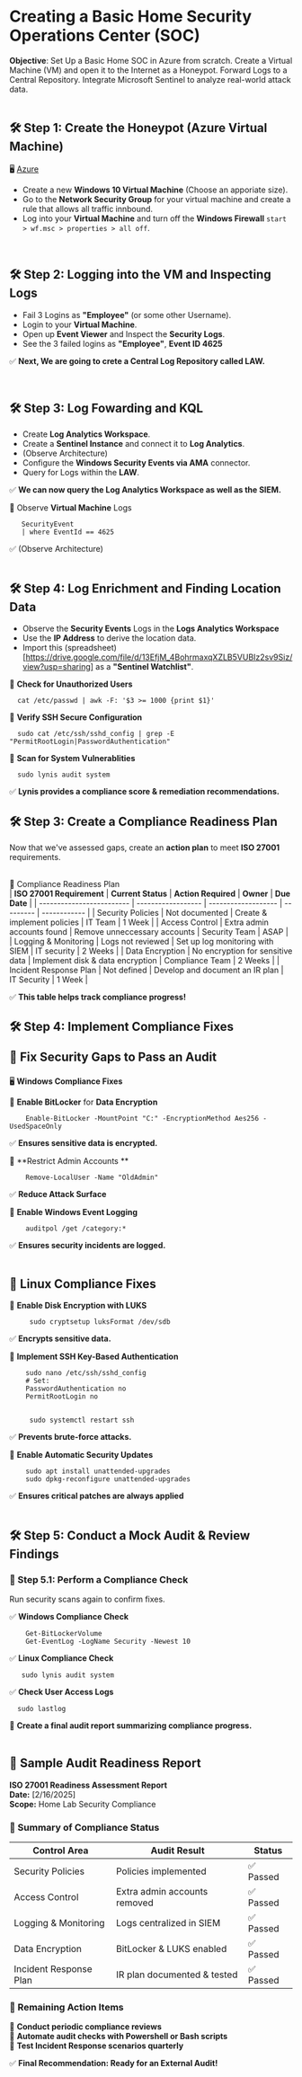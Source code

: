 <h1>Creating a Basic Home Security Operations Center (SOC)</h1>

 

**Objective**: Set Up a Basic Home SOC in Azure from scratch. Create a Virtual Machine (VM) and open it to the Internet as a Honeypot. Forward Logs to a Central Repository. Integrate Microsoft Sentinel to analyze real-world attack data.  
 <br/>


<h2>🛠 Step 1: Create the Honeypot (Azure Virtual Machine) </h2>  
  
🖥 [Azure](https://portal.azure.com)       
  
   - Create a new **Windows 10 Virtual Machine** (Choose an apporiate size).    
   - Go to the **Network Security Group** for your virtual machine and create a rule that allows all traffic innbound.  
   - Log into your **Virtual Machine** and turn off the **Windows Firewall** `start > wf.msc > properties > all off`.    
    
  
 <br/>    

  
<h2>🛠 Step 2: Logging into the VM and Inspecting Logs </h2>  

  - Fail 3 Logins as **"Employee"** (or some other Username).
  - Login to your **Virtual Machine**.
  - Open up **Event Viewer** and Inspect the **Security Logs**.
  - See the 3 failed logins as **"Employee"**, **Event ID 4625**

  ✅ **Next, We are going to crete a Central Log Repository called LAW.**  
  
 </br>    
    
              
<h2>🛠 Step 3: Log Fowarding and KQL </h2>    
    
  -  Create **Log Analytics Workspace**.   
  -  Create a **Sentinel Instance** and connect it to **Log Analytics**.    
  -  (Observe Architecture)
  -  Configure the **Windows Security Events via AMA** connector.  
  -  Query for Logs within the **LAW**.  

  ✅ **We can now query the Log Analytics Workspace as well as the SIEM.**  
  
     
   
  📌 Observe **Virtual Machine** Logs  

       SecurityEvent
       | where EventId == 4625
 
  ✅ (Observe Architecture)  
  </br>  
  

  
<h2>🛠 Step 4: Log Enrichment and Finding Location Data </h2>       

  - Observe the **Security Events** Logs in the **Logs Analytics Workspace**
  - Use the **IP Address** to derive the location data.
  - Import this (spreadsheet)[https://drive.google.com/file/d/13EfjM_4BohrmaxqXZLB5VUBIz2sv9Siz/view?usp=sharing] as a **"Sentinel Watchlist"**.
  
📌 **Check for Unauthorized Users**  

      cat /etc/passwd | awk -F: '$3 >= 1000 {print $1}'  

📌 **Verify SSH Secure Configuration**  

      sudo cat /etc/ssh/sshd_config | grep -E "PermitRootLogin|PasswordAuthentication"  
      
  
📌 **Scan for System Vulnerablities**  

      sudo lynis audit system  

✅ **Lynis provides a compliance score & remediation recommendations.**  


    


<h2>🛠 Step 3: Create a Compliance Readiness Plan </h2>  
  
Now that we've assessed gaps, create an **action plan** to meet **ISO 27001** requirements.  
</br>  

      
  🔹 Compliance Readiness Plan    
| **ISO 27001 Requirement** | **Current Status** | **Action Required** | **Owner** | **Due Date** | 
| ------------------------- | ------------------ | ------------------- | --------- | ------------ | 
| Security Policies | Not documented | Create & implement policies | IT Team | 1 Week | 
| Access Control | Extra admin accounts found | Remove unneccessary accounts | Security Team | ASAP | 
| Logging & Monitoring | Logs not reviewed | Set up log monitoring with SIEM | IT security | 2 Weeks | 
| Data Encryption | No encryption for sensitive data | Implement disk & data encryption | Compliance Team | 2 Weeks | 
| Incident Response Plan | Not defined | Develop and document an IR plan | IT Security | 1 Week |  

✅ **This table helps track compliance progress!**  


    
<h2>🛠 Step 4: Implement Compliance Fixes <br/>  
   
🔹 Fix Security Gaps to Pass an Audit </h2>  
  
  🖥 **Windows Compliance Fixes**   

  📌 **Enable BitLocker** for **Data Encryption**  

        Enable-BitLocker -MountPoint "C:" -EncryptionMethod Aes256 -UsedSpaceOnly  

  ✅ **Ensures sensitive data is encrypted.**  

  📌 **Restrict Admin Accounts **
  
        Remove-LocalUser -Name "OldAdmin"  

  ✅ **Reduce Attack Surface**  

  📌 **Enable Windows Event Logging**  

        auditpol /get /category:*  
        
  ✅ **Ensures security incidents are logged.**  
  </br>  

        
  <h2>🐧 Linux Compliance Fixes </h2>  
  
  📌 **Enable Disk Encryption with LUKS**  

         sudo cryptsetup luksFormat /dev/sdb  
         
✅ **Encrypts sensitive data.**  
  
  📌 **Implement SSH Key-Based Authentication**

        sudo nano /etc/ssh/sshd_config
        # Set:
        PasswordAuthentication no
        PermitRootLogin no  


         sudo systemctl restart ssh  
         
 ✅ **Prevents brute-force attacks.**  
   
 📌 **Enable Automatic Security Updates**  

        sudo apt install unattended-upgrades
        sudo dpkg-reconfigure unattended-upgrades  
  
  ✅ **Ensures critical patches are always applied**  
  </br>  

    
<h2>🛠 Step 5: Conduct a Mock Audit & Review Findings </h2>    
     
<h3>🔹 Step 5.1: Perform a Compliance Check  </h3>  

 Run security scans again to confirm fixes.     

  ✅ **Windows Compliance Check**  

        Get-BitLockerVolume
        Get-EventLog -LogName Security -Newest 10  
          
  ✅ **Linux Compliance Check**       

       sudo lynis audit system  
  
  ✅ **Check User Access Logs**  

      sudo lastlog  

  📌 **Create a final audit report summarizing compliance progress.**  
 </br> 
  
<h2> 📄 Sample Audit Readiness Report </h2>  

**ISO 27001 Readiness Assessment Report**  
**Date:** \[2/16/2025]  
**Scope:** Home Lab Security Compliance   

<h3> 🔹 Summary of Compliance Status </h3>  
  
| Control Area | Audit Result | Status | 
| ------------ | ------------ | ------ | 
| Security Policies | Policies implemented | ✅ Passed | 
| Access Control | Extra admin accounts removed | ✅ Passed | 
| Logging & Monitoring | Logs centralized in SIEM | ✅ Passed | 
| Data Encryption | BitLocker & LUKS enabled | ✅ Passed | 
| Incident Response Plan | IR plan documented & tested | ✅ Passed |  
  
<h3> 🔹 Remaining Action Items </h3>  

📌 **Conduct periodic compliance reviews**    
📌 **Automate audit checks with Powershell or Bash scripts**    
📌 **Test Incident Response scenarios quarterly**  
  
✅ **Final Recommendation: Ready for an External Audit!**  

  

  


<!--
 ```diff
- text in red
+ text in green
! text in orange
# text in gray
@@ text in purple (and bold)@@
```
--!>
